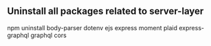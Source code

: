 ## Uninstall all packages related to server-layer

npm uninstall body-parser dotenv ejs express moment plaid express-graphql graphql cors
